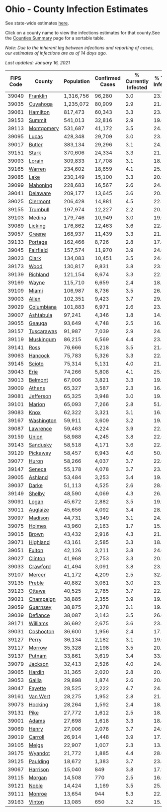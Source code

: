 # Ohio - County Infection Estimates

See state-wide estimates [here](/infections/us-oh).

Click on a county name to view the infections estimates for that county.See the [Counties Summary](/infections/summary-counties) page for a sortable table.

*Note: Due to the inherent lag between infections and reporting of cases, our estimates of infections are as of 14 days ago.*

*Last updated: January 16, 2021*

|   FIPS Code |                   County |   Population |   Confirmed Cases |   % Currently Infected |   % Total Infected |
|-------------|--------------------------|--------------|-------------------|------------------------|--------------------|
|       39049 |     [Franklin](franklin) |    1,316,756 |            96,280 |                    3.0 |               23.9 |
|       39035 |     [Cuyahoga](cuyahoga) |    1,235,072 |            80,909 |                    2.9 |               21.6 |
|       39061 |     [Hamilton](hamilton) |      817,473 |            60,343 |                    3.3 |               23.8 |
|       39153 |         [Summit](summit) |      541,013 |            32,816 |                    2.9 |               19.6 |
|       39113 | [Montgomery](montgomery) |      531,687 |            41,172 |                    3.5 |               24.5 |
|       39095 |           [Lucas](lucas) |      428,348 |            29,709 |                    3.0 |               23.3 |
|       39017 |         [Butler](butler) |      383,134 |            29,296 |                    3.1 |               24.2 |
|       39151 |           [Stark](stark) |      370,606 |            24,334 |                    3.3 |               21.1 |
|       39093 |         [Lorain](lorain) |      309,833 |            17,708 |                    3.1 |               18.7 |
|       39165 |         [Warren](warren) |      234,602 |            18,659 |                    4.1 |               25.1 |
|       39085 |             [Lake](lake) |      230,149 |            15,100 |                    3.3 |               20.9 |
|       39099 |     [Mahoning](mahoning) |      228,683 |            16,567 |                    2.6 |               24.8 |
|       39041 |     [Delaware](delaware) |      209,177 |            13,645 |                    3.6 |               20.8 |
|       39025 |     [Clermont](clermont) |      206,428 |            14,881 |                    4.5 |               22.7 |
|       39155 |     [Trumbull](trumbull) |      197,974 |            12,227 |                    2.2 |               20.3 |
|       39103 |         [Medina](medina) |      179,746 |            10,949 |                    3.0 |               19.6 |
|       39089 |       [Licking](licking) |      176,862 |            12,463 |                    3.6 |               22.4 |
|       39057 |         [Greene](greene) |      168,937 |            11,439 |                    3.3 |               21.1 |
|       39133 |       [Portage](portage) |      162,466 |             8,726 |                    2.8 |               17.4 |
|       39045 |   [Fairfield](fairfield) |      157,574 |            11,970 |                    3.9 |               24.0 |
|       39023 |           [Clark](clark) |      134,083 |            10,451 |                    3.5 |               24.6 |
|       39173 |             [Wood](wood) |      130,817 |             9,831 |                    3.8 |               23.9 |
|       39139 |     [Richland](richland) |      121,154 |             8,674 |                    3.3 |               22.9 |
|       39169 |           [Wayne](wayne) |      115,710 |             6,659 |                    2.4 |               18.5 |
|       39109 |           [Miami](miami) |      106,987 |             8,736 |                    3.5 |               26.3 |
|       39003 |           [Allen](allen) |      102,351 |             9,423 |                    3.7 |               29.3 |
|       39029 | [Columbiana](columbiana) |      101,883 |             6,971 |                    2.6 |               23.1 |
|       39007 |   [Ashtabula](ashtabula) |       97,241 |             4,346 |                    1.8 |               14.9 |
|       39055 |         [Geauga](geauga) |       93,649 |             4,748 |                    2.5 |               16.7 |
|       39157 | [Tuscarawas](tuscarawas) |       91,987 |             7,039 |                    2.9 |               24.7 |
|       39119 |   [Muskingum](muskingum) |       86,215 |             6,569 |                    4.4 |               23.7 |
|       39141 |             [Ross](ross) |       76,666 |             5,218 |                    3.5 |               21.4 |
|       39063 |       [Hancock](hancock) |       75,783 |             5,326 |                    3.3 |               22.2 |
|       39145 |         [Scioto](scioto) |       75,314 |             5,131 |                    4.0 |               21.3 |
|       39043 |             [Erie](erie) |       74,266 |             5,808 |                    4.1 |               25.0 |
|       39013 |       [Belmont](belmont) |       67,006 |             3,821 |                    3.3 |               19.2 |
|       39009 |         [Athens](athens) |       65,327 |             3,587 |                    2.3 |               16.8 |
|       39081 |   [Jefferson](jefferson) |       65,325 |             3,948 |                    3.0 |               19.5 |
|       39101 |         [Marion](marion) |       65,093 |             7,266 |                    2.8 |               51.6 |
|       39083 |             [Knox](knox) |       62,322 |             3,321 |                    3.1 |               16.9 |
|       39167 | [Washington](washington) |       59,911 |             3,609 |                    3.2 |               19.5 |
|       39087 |     [Lawrence](lawrence) |       59,463 |             4,224 |                    3.9 |               22.1 |
|       39159 |           [Union](union) |       58,988 |             4,245 |                    3.8 |               22.6 |
|       39143 |     [Sandusky](sandusky) |       58,518 |             4,171 |                    3.6 |               22.8 |
|       39129 |     [Pickaway](pickaway) |       58,457 |             6,943 |                    4.6 |               50.6 |
|       39077 |           [Huron](huron) |       58,266 |             4,037 |                    3.7 |               22.0 |
|       39147 |         [Seneca](seneca) |       55,178 |             4,078 |                    3.7 |               23.3 |
|       39005 |       [Ashland](ashland) |       53,484 |             3,253 |                    3.4 |               19.2 |
|       39037 |           [Darke](darke) |       51,113 |             4,525 |                    2.6 |               28.6 |
|       39149 |         [Shelby](shelby) |       48,590 |             4,069 |                    4.3 |               26.3 |
|       39091 |           [Logan](logan) |       45,672 |             2,882 |                    3.5 |               19.9 |
|       39011 |     [Auglaize](auglaize) |       45,656 |             4,092 |                    3.4 |               28.1 |
|       39097 |       [Madison](madison) |       44,731 |             3,349 |                    3.1 |               24.1 |
|       39075 |         [Holmes](holmes) |       43,960 |             2,163 |                    1.7 |               15.5 |
|       39015 |           [Brown](brown) |       43,432 |             2,916 |                    4.3 |               21.2 |
|       39071 |     [Highland](highland) |       43,161 |             2,585 |                    3.3 |               18.5 |
|       39051 |         [Fulton](fulton) |       42,126 |             3,211 |                    3.8 |               24.0 |
|       39027 |       [Clinton](clinton) |       41,968 |             2,753 |                    3.3 |               20.9 |
|       39033 |     [Crawford](crawford) |       41,494 |             3,091 |                    3.8 |               23.9 |
|       39107 |         [Mercer](mercer) |       41,172 |             4,209 |                    2.5 |               32.4 |
|       39135 |         [Preble](preble) |       40,882 |             3,081 |                    3.0 |               23.9 |
|       39123 |         [Ottawa](ottawa) |       40,525 |             2,785 |                    3.7 |               22.2 |
|       39021 |   [Champaign](champaign) |       38,885 |             2,355 |                    3.9 |               19.1 |
|       39059 |     [Guernsey](guernsey) |       38,875 |             2,378 |                    3.1 |               19.3 |
|       39039 |     [Defiance](defiance) |       38,087 |             3,143 |                    3.5 |               26.0 |
|       39171 |     [Williams](williams) |       36,692 |             2,675 |                    3.6 |               23.4 |
|       39031 |   [Coshocton](coshocton) |       36,600 |             1,956 |                    2.4 |               17.1 |
|       39127 |           [Perry](perry) |       36,134 |             2,182 |                    3.1 |               19.0 |
|       39117 |         [Morrow](morrow) |       35,328 |             2,198 |                    3.5 |               20.1 |
|       39137 |         [Putnam](putnam) |       33,861 |             3,619 |                    3.4 |               33.6 |
|       39079 |       [Jackson](jackson) |       32,413 |             2,526 |                    4.0 |               24.4 |
|       39065 |         [Hardin](hardin) |       31,365 |             2,020 |                    2.8 |               20.6 |
|       39053 |         [Gallia](gallia) |       29,898 |             1,874 |                    2.6 |               20.0 |
|       39047 |       [Fayette](fayette) |       28,525 |             2,222 |                    4.7 |               24.2 |
|       39161 |     [Van Wert](van-wert) |       28,275 |             1,952 |                    2.8 |               21.7 |
|       39073 |       [Hocking](hocking) |       28,264 |             1,592 |                    2.4 |               18.1 |
|       39131 |             [Pike](pike) |       27,772 |             1,612 |                    2.5 |               18.1 |
|       39001 |           [Adams](adams) |       27,698 |             1,618 |                    3.3 |               18.4 |
|       39069 |           [Henry](henry) |       27,006 |             2,078 |                    3.7 |               24.0 |
|       39019 |       [Carroll](carroll) |       26,914 |             1,448 |                    3.9 |               17.1 |
|       39105 |           [Meigs](meigs) |       22,907 |             1,007 |                    2.3 |               13.7 |
|       39175 |       [Wyandot](wyandot) |       21,772 |             1,885 |                    4.4 |               28.0 |
|       39125 |     [Paulding](paulding) |       18,672 |             1,383 |                    3.7 |               23.4 |
|       39067 |     [Harrison](harrison) |       15,040 |               849 |                    3.8 |               17.9 |
|       39115 |         [Morgan](morgan) |       14,508 |               770 |                    2.5 |               16.6 |
|       39121 |           [Noble](noble) |       14,424 |             1,169 |                    3.5 |               25.3 |
|       39111 |         [Monroe](monroe) |       13,654 |               944 |                    5.3 |               22.3 |
|       39163 |         [Vinton](vinton) |       13,085 |               650 |                    3.2 |               15.5 |